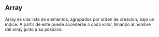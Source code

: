 ## Array

Array es una lista de elementos, agrupados por orden de creacion, bajo un indice. A partir de este puede accederse a cada valor, llmando al nombre del array junto a su posicion. 